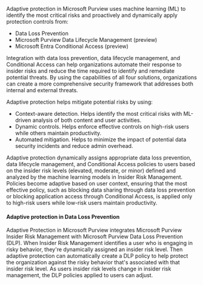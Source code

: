 

Adaptive protection in Microsoft Purview uses machine learning (ML) to identify the most critical risks and proactively and dynamically apply protection controls from:

- Data Loss Prevention
- Microsoft Purview Data Lifecycle Management (preview)
- Microsoft Entra Conditional Access (preview)

Integration with data loss prevention, data lifecycle management, and Conditional Access can help organizations automate their response to insider risks and reduce the time required to identify and remediate potential threats. By using the capabilities of all four solutions, organizations can create a more comprehensive security framework that addresses both internal and external threats.

Adaptive protection helps mitigate potential risks by using:

- Context-aware detection. Helps identify the most critical risks with ML-driven analysis of both content and user activities.
- Dynamic controls. Helps enforce effective controls on high-risk users while others maintain productivity.
- Automated mitigation. Helps to minimize the impact of potential data security incidents and reduce admin overhead.

Adaptive protection dynamically assigns appropriate data loss prevention, data lifecycle management, and Conditional Access policies to users based on the insider risk levels (elevated, moderate, or minor) defined and analyzed by the machine learning models in Insider Risk Management. Policies become adaptive based on user context, ensuring that the most effective policy, such as blocking data sharing through data loss prevention or blocking application access through Conditional Access, is applied only to high-risk users while low-risk users maintain productivity.

#### Adaptive protection in Data Loss Prevention

Adaptive Protection in Microsoft Purview integrates Microsoft Purview Insider Risk Management with Microsoft Purview Data Loss Prevention (DLP). When Insider Risk Management identifies a user who is engaging in risky behavior, they're dynamically assigned an insider risk level. Then adaptive protection can automatically create a DLP policy to help protect the organization against the risky behavior that's associated with that insider risk level. As users insider risk levels change in insider risk management, the DLP policies applied to users can adjust.
